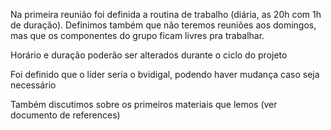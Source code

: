 Na primeira reunião foi definida a routina de trabalho (diária, as 20h com 1h de duração). 
Definimos também que não teremos reuniões aos domingos, mas que os componentes do grupo ficam livres pra trabalhar.

Horário e duração poderão ser alterados durante o ciclo do projeto

Foi definido que o líder seria o bvidigal, podendo haver mudança caso seja necessário

Também discutimos sobre os primeiros materiais que lemos (ver documento de references)
